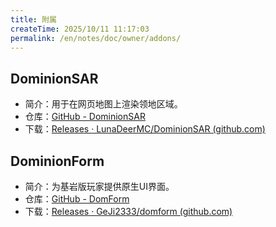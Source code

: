 ```yaml
---
title: 附属
createTime: 2025/10/11 11:17:03
permalink: /en/notes/doc/owner/addons/
---
```



## DominionSAR

- 简介：用于在网页地图上渲染领地区域。
- 仓库：[GitHub - DominionSAR](https://github.com/LunaDeerMC/DominionSAR)
- 下载：[Releases · LunaDeerMC/DominionSAR (github.com)](https://github.com/LunaDeerMC/DominionSAR/releases)

## DominionForm

- 简介：为基岩版玩家提供原生UI界面。
- 仓库：[GitHub - DomForm](https://github.com/GeJi2333/domform)
- 下载：[Releases · GeJi2333/domform (github.com)](https://github.com/GeJi2333/domform/releases)
